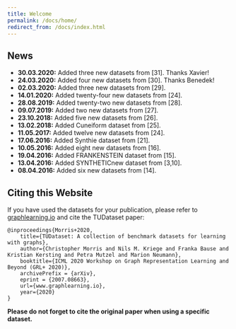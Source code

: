 ```yaml
---
title: Welcome
permalink: /docs/home/
redirect_from: /docs/index.html
---
```

## News

* **30.03.2020:** Added three new datasets from [31]. Thanks Xavier!
* **24.03.2020:** Added four new datasets from [30]. Thanks Benedek!
* **02.03.2020:** Added three new datasets from [29].
* **14.01.2020:** Added twenty-four new datasets from [24].
* **28.08.2019:** Added twenty-two new datasets from [28].
* **09.07.2019:** Added two new datasets from [27].
* **23.10.2018:** Added five new datasets from [26].
* **13.02.2018:** Added Cuneiform dataset from [25].
* **11.05.2017:** Added twelve new datasets from [24].
* **17.06.2016:** Added Synthie dataset from [21].
* **10.05.2016:** Added eight new datasets from [16].
* **19.04.2016:** Added FRANKENSTEIN dataset from [15].
* **13.04.2016:** Added SYNTHETICnew dataset from [3,10].
* **08.04.2016:** Added six new datasets from [14].


## Citing this Website
If you have used the datasets for your publication, please refer to [graphlearning.io](http://www.graphlearning.io/) and cite the TUDataset paper:

```
@inproceedings{Morris+2020,
    title={TUDataset: A collection of benchmark datasets for learning with graphs},
    author={Christopher Morris and Nils M. Kriege and Franka Bause and Kristian Kersting and Petra Mutzel and Marion Neumann},
    booktitle={ICML 2020 Workshop on Graph Representation Learning and Beyond (GRL+ 2020)},
    archivePrefix = {arXiv},
    eprint = {2007.08663},
    url={www.graphlearning.io},
    year={2020}
}
```


**Please do not forget to cite the original paper when using a specific dataset.**
